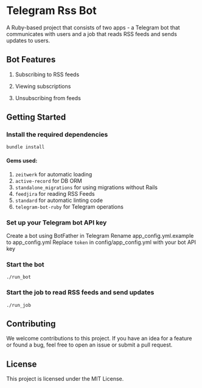 

# Telegram Rss Bot

A Ruby-based project that consists of two apps - a Telegram bot that communicates with users and a job that reads RSS feeds and sends updates to users.

## Bot Features

 1. Subscribing to RSS feeds

 2. Viewing subscriptions

 1. Unsubscribing from feeds

## Getting Started

### Install the required dependencies

    bundle install

#### Gems used:

 1. `zeitwerk` for automatic loading
 2. `active-record` for DB ORM
 3. `standalone_migrations` for using migrations without Rails
 4. `feedjira` for reading RSS Feeds
 5. `standard` for automatic linting code
 6. `telegram-bot-ruby` for Telegram operations

### Set up your Telegram bot API key

Create a bot using BotFather in Telegram
Rename app_config.yml.example to app_config.yml
Replace `token` in config/app_config.yml with your bot API key

### Start the bot

    ./run_bot

### Start the job to read RSS feeds and send updates

    ./run_job

## Contributing

We welcome contributions to this project. If you have an idea for a feature or found a bug, feel free to open an issue or submit a pull request.

## License

This project is licensed under the MIT License.